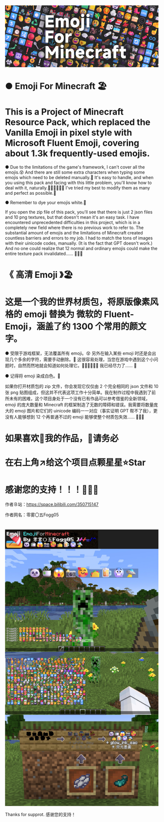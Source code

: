 ![image](demo/001.jpg)

# ● Emoji For Minecraft 🏖️

# This is a Project of Minecraft Resource Pack, which replaced the Vanilla Emoji in pixel style with Microsoft Fluent Emoji, covering about 1.3k frequently-used emojis.

● Due to the limitations of the game's framework, I can't cover all the emojis.😵 And there are still some extra characters when typing some emojis which need to be deleted manually.🥶 It's easy to handle, and when you using this pack and facing with this little problem, you'll know how to deal with it, naturally.😶‍🌫️😶‍🌫️😶‍🌫️ I've tried my best to modify them as many and perfect as possible.🫠

● Remember to dye your emojis white.🎨

If you open the zip file of this pack, you'll see that there is just 2 json files and 10 png textures, but that doesn't mean it's an easy task. I have encountered unprecedented difficulties in this project, which is in a completely new field where there is no previous work to refer to. The substantial amount of emojis and the limitations of Minecraft created countless barriers and errors to my job. I had to match the tons of images with their uinicode codes, manually. (It is the fact that GPT doesn't work.) And no one could realize that 12 normal and ordinary emojis could make the entire texture pack invalidated...... 🥲🥲🥲

# 《 高清 Emoji 》🏖️

# 这是一个我的世界材质包，将原版像素风格的 emoji 替换为 微软的 Fluent-Emoji，涵盖了约 1300 个常用的颜文字。

● 受限于游戏框架，无法覆盖所有 emoji。😵 另外在输入某些 emoji 时还是会出现几个多余的字符，需要手动删除。🥶 这很容易处理，当您在游戏中遇到这个小问题时，自然而然地就会知道如何处理它。😶‍🌫️😶‍🌫️😶‍🌫️ 我已经尽力了…… 🫠

● 记得将 emoji 染成白色。🎨

如果你打开材质包的 zip 文件，你会发现它仅仅由 2 个完全相同的 json 文件和 10 张 png 贴图组成，但这并不代表这项工作十分简单。我在制作过程中我遇到了前所未有的困难，这个项目身处于一个没有已有作品可以参考借鉴的全新领域，emoji 的庞大数量和 Minecraft 的框架制造了无数的障碍和错误。我需要将数量庞大的 emoji 图片和它们的 uinicode 编码一一对应（事实证明 GPT 帮不了我），更没有人能够想到 12 个再普通不过的 emoji 能够使整个材质包失效…… 🥲🥲🥲

# 如果喜欢🥰我的作品，🙏请务必
# 在右上角↗️给这个项目点颗星星⭐Star
# 感谢您的支持！！！🤩🤩🤩

作者Ｂ站：https://space.bilibili.com/350715147

作者网名：零雾〇五Fogg05

# 
![image](demo/002.jpg)

Thanks for supprot. 感谢您的支持！
